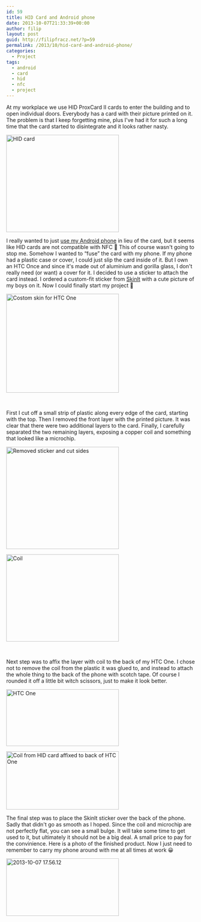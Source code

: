 ```yaml
---
id: 59
title: HID Card and Android phone
date: 2013-10-07T21:33:39+00:00
author: filip
layout: post
guid: http://filipfracz.net/?p=59
permalink: /2013/10/hid-card-and-android-phone/
categories:
  - Project
tags:
  - android
  - card
  - hid
  - nfc
  - project
---
```

At my workplace we use HID ProxCard II cards to enter the building and to open individual doors. Everybody has a card with their picture printed on it. The problem is that I keep forgetting mine, plus I've had it for such a long time that the card started to disintegrate and it looks rather nasty.

[<img class="aligncenter size-medium wp-image-67" alt="HID card" src="http://basically_me_images.s3.amazonaws.com/wp-content/uploads/2013-10-07-17.23.20-300x259.jpg" width="300" height="259" srcset="/wp-content/uploads/2013-10-07-17.23.20-300x259.jpg 300w, /wp-content/uploads/2013-10-07-17.23.20-1024x885.jpg 1024w, /wp-content/uploads/2013-10-07-17.23.20-680x588.jpg 680w, /wp-content/uploads/2013-10-07-17.23.20-920x795.jpg 920w" sizes="(max-width: 300px) 100vw, 300px" />](http://basically_me_images.s3.amazonaws.com/wp-content/uploads/2013-10-07-17.23.20.jpg)

I really wanted to just [use my Android phone](http://filipfracz.net/2013/10/nfc-extravaganza/ "NFC Extravaganza") in lieu of the card, but it seems like HID cards are not compatible with NFC 🙁
This of course wasn't going to stop me. Somehow I wanted to &#8220;fuse&#8221; the card with my phone. If my phone had a plastic case or cover, I could just slip the card inside of it. But I own an HTC Once and since it's made out of aluminium and gorilla glass, I don't really need (or want) a cover for it. I decided to use a sticker to attach the card instead. I ordered a custom-fit sticker from [SkinIt](http://www.skinit.com "SkinIt") with a cute picture of my boys on it. Now I could finally start my project 🙂

[<img class="aligncenter size-medium wp-image-69" alt="Costom skin for HTC One" src="http://basically_me_images.s3.amazonaws.com/wp-content/uploads/2013-10-07-17.25.28-300x263.jpg" width="300" height="263" srcset="/wp-content/uploads/2013-10-07-17.25.28-300x263.jpg 300w, /wp-content/uploads/2013-10-07-17.25.28-1024x898.jpg 1024w, /wp-content/uploads/2013-10-07-17.25.28-680x596.jpg 680w, /wp-content/uploads/2013-10-07-17.25.28-920x807.jpg 920w" sizes="(max-width: 300px) 100vw, 300px" />](http://basically_me_images.s3.amazonaws.com/wp-content/uploads/2013-10-07-17.25.28.jpg)

&nbsp;

First I cut off a small strip of plastic along every edge of the card, starting with the top. Then I removed the front layer with the printed picture. It was clear that there were two additional layers to the card. Finally, I carefully separated the two remaining layers, exposing a copper coil and something that looked like a microchip.

[<img class="aligncenter size-medium wp-image-70" alt="Removed sticker and cut sides" src="http://basically_me_images.s3.amazonaws.com/wp-content/uploads/2013-10-07-17.27.49-300x272.jpg" width="300" height="272" srcset="/wp-content/uploads/2013-10-07-17.27.49-300x272.jpg 300w, /wp-content/uploads/2013-10-07-17.27.49-1024x929.jpg 1024w, /wp-content/uploads/2013-10-07-17.27.49-680x617.jpg 680w, /wp-content/uploads/2013-10-07-17.27.49-920x835.jpg 920w, /wp-content/uploads/2013-10-07-17.27.49.jpg 1557w" sizes="(max-width: 300px) 100vw, 300px" />](http://basically_me_images.s3.amazonaws.com/wp-content/uploads/2013-10-07-17.27.49.jpg)

[<img class="aligncenter size-medium wp-image-71" alt="Coil" src="http://basically_me_images.s3.amazonaws.com/wp-content/uploads/2013-10-07-17.30.44-300x232.jpg" width="300" height="232" srcset="/wp-content/uploads/2013-10-07-17.30.44-300x232.jpg 300w, /wp-content/uploads/2013-10-07-17.30.44-1024x793.jpg 1024w, /wp-content/uploads/2013-10-07-17.30.44-680x527.jpg 680w, /wp-content/uploads/2013-10-07-17.30.44-920x713.jpg 920w" sizes="(max-width: 300px) 100vw, 300px" />](http://basically_me_images.s3.amazonaws.com/wp-content/uploads/2013-10-07-17.27.49.jpg)

&nbsp;

Next step was to affix the layer with coil to the back of my HTC One. I chose not to remove the coil from the plastic it was glued to, and instead to attach the whole thing to the back of the phone with scotch tape. Of course I rounded it off a little bit witch scissors, just to make it look better.

[<img class="aligncenter size-medium wp-image-68" alt="HTC One" src="http://basically_me_images.s3.amazonaws.com/wp-content/uploads/2013-10-07-17.24.25-300x151.jpg" width="300" height="151" srcset="/wp-content/uploads/2013-10-07-17.24.25-300x151.jpg 300w, /wp-content/uploads/2013-10-07-17.24.25-1024x517.jpg 1024w, /wp-content/uploads/2013-10-07-17.24.25-680x343.jpg 680w, /wp-content/uploads/2013-10-07-17.24.25-920x464.jpg 920w" sizes="(max-width: 300px) 100vw, 300px" />](http://basically_me_images.s3.amazonaws.com/wp-content/uploads/2013-10-07-17.24.25.jpg)

[<img class="aligncenter size-medium wp-image-72" alt="Coil from HID card affixed to back of HTC One" src="http://basically_me_images.s3.amazonaws.com/wp-content/uploads/2013-10-07-17.35.45-300x155.jpg" width="300" height="155" />](http://basically_me_images.s3.amazonaws.com/wp-content/uploads/2013-10-07-17.35.45.jpg)

The final step was to place the SkinIt sticker over the back of the phone. Sadly that didn't go as smooth as I hoped. Since the coil and microchip are not perfectly flat, you can see a small bulge. It will take some time to get used to it, but ultimately it should not be a big deal. A small price to pay for the convinience.
Here is a photo of the finished product. Now I just need to remember to carry my phone around with me at all times at work 😀

[<img class="aligncenter size-medium wp-image-73" alt="2013-10-07 17.56.12" src="http://basically_me_images.s3.amazonaws.com/wp-content/uploads/2013-10-07-17.56.12-300x153.jpg" width="300" height="153" srcset="/wp-content/uploads/2013-10-07-17.56.12-300x153.jpg 300w, /wp-content/uploads/2013-10-07-17.56.12-1024x523.jpg 1024w, /wp-content/uploads/2013-10-07-17.56.12-680x348.jpg 680w, /wp-content/uploads/2013-10-07-17.56.12-920x470.jpg 920w" sizes="(max-width: 300px) 100vw, 300px" />](http://basically_me_images.s3.amazonaws.com/wp-content/uploads/2013-10-07-17.56.12.jpg)